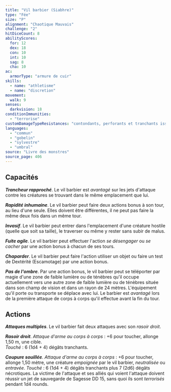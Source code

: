 ```yaml
---
title: "Vil barbier (Siabhre)"
type: "Fée"
size: "P"
alignment: "Chaotique Mauvais"
challenge: "2"
hitDiceCount: 8
abilityScores:
  for: 12
  dex: 18
  con: 10
  int: 10
  sag: 8
  cha: 10
ac:
  armorType: "armure de cuir"
skills:
  - name: "athletisme"
  - name: "discretion"
movement:
  walk: 9
senses:
  darkvision: 18
conditionImmunities:
  - "terrorise"
customDamageTypeResistances: "contondants, perforants et tranchants issus d’armes non magiques qui ne sont pas plaquées argent ou faite de fer froid"
languages:
  - "commun"
  - "gobelin"
  - "sylvestre"
  - "umbral"
source: "Livre des monstres"
source_page: 406
---
```

## Capacités
_**Trancheur rapproché**_. Le vil barbier est _avantagé_ sur les jets d'attaque contre les créatures se trouvant dans le même emplacement que lui.

_**Rapidité inhumaine**_. Le vil barbier peut faire deux actions bonus à son tour, au lieu d'une seule. Elles doivent être différentes, il ne peut pas faire la même deux fois dans un même tour.

_**Invasif**_. Le vil barbier peut entrer dans l'emplacement d'une créature hostile (quelle que soit sa taille), le traverser ou même y rester sans subir de malus.

_**Fuite agile**_. Le vil barbier peut effectuer l'action _se désengager_ ou _se cacher_ par une action bonus à chacun de ses tours.

_**Chaparder**_. Le vil barbier peut faire l'action utiliser un objet ou faire un test de Dextérité (Escamotage) par une action bonus.

_**Pas de l'ombre**_. Par une action bonus, le vil barbier peut se téléporter par magie d'une zone de faible lumière ou de ténèbres qu'il occupe actuellement vers une autre zone de faible lumière ou de ténèbres située dans son champ de vision et dans un rayon de 24 mètres. L'équipement qu'il porte ou transporte se déplace avec lui. Le barbier est _avantagé_ lors de la première attaque de corps à corps qu'il effectue avant la fin du tour.

## Actions
_**Attaques multiples**_. Le vil barbier fait deux attaques avec son _rasoir droit_.

_**Rasoir droit**_. _Attaque d'arme au corps à corps_ : +6 pour toucher, allonge 1,50 m, une cible.  
_Touché_ : 6 (1d4 + 4) dégâts tranchants.

_**Coupure souillée**_. _Attaque d'arme au corps à corps_ : +6 pour toucher, allonge 1,50 mètre, une créature _empoignée_ par le vil barbier, _neutralisée_ ou _entravée_.   _Touché_ : 6 (1d4 + 4) dégâts tranchants plus 7 (2d6) dégâts nécrotiques. La victime de l'attaque et ses alliés qui voient l'attaque doivent réussir un jet de sauvegarde de Sagesse DD 15, sans quoi ils sont _terrorisés_ pendant 1d4 rounds.
